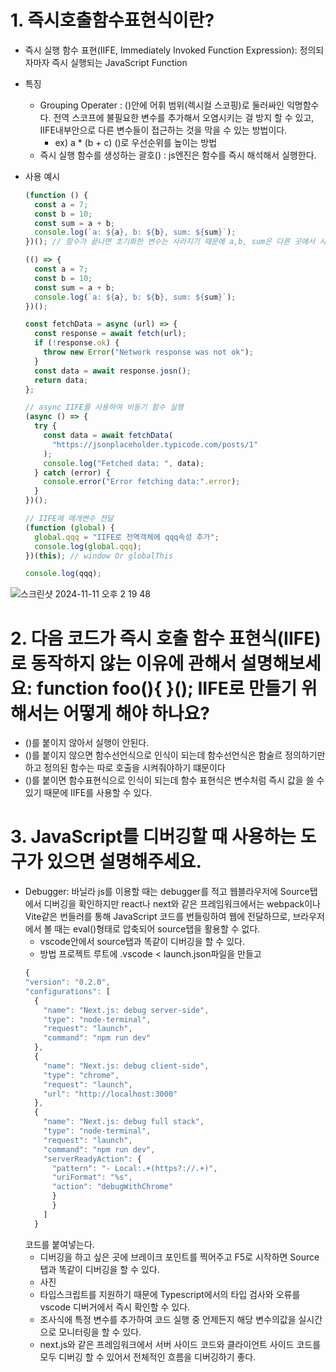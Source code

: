# 1. 즉시호출함수표현식이란?

- 즉시 실행 함수 표현(IIFE, Immediately Invoked Function Expression): 정의되자마자 즉시 실행되는 JavaScript Function

- 특징

  - Grouping Operater : ()안에 어휘 범위(렉시컬 스코핑)로 둘러싸인 익명함수다. 전역 스코프에 불필요한 변수를 추가해서 오염시키는 걸 방지 할 수 있고, IIFE내부안으로 다른 변수들이 접근하는 것을 막을 수 있는 방법이다.
    - ex) a \* (b + c) ()로 우선순위를 높이는 방법
  - 즉시 실행 함수를 생성하는 괄호() : js엔진은 함수를 즉시 해석해서 실행한다.

- 사용 예시

  ```js
  (function () {
    const a = 7;
    const b = 10;
    const sum = a + b;
    console.log(`a: ${a}, b: ${b}, sum: ${sum}`);
  })(); // 함수가 끝나면 초기화한 변수는 사라지기 때문에 a,b, sum은 다른 곳에서 사용이 불가능하다.

  (() => {
    const a = 7;
    const b = 10;
    const sum = a + b;
    console.log(`a: ${a}, b: ${b}, sum: ${sum}`);
  })();

  const fetchData = async (url) => {
    const response = await fetch(url);
    if (!response.ok) {
      throw new Error("Network response was not ok");
    }
    const data = await response.josn();
    return data;
  };

  // async IIFE를 사용하여 비동기 함수 실행
  (async () => {
    try {
      const data = await fetchData(
        "https://jsonplaceholder.typicode.com/posts/1"
      );
      console.log("Fetched data: ", data);
    } catch (error) {
      console.error("Error fetching data:".error);
    }
  })();

  // IIFE에 매개변수 전달
  (function (global) {
    global.qqq = "IIFE로 전역객체에 qqq속성 추가";
    console.log(global.qqq);
  })(this); // window Or globalThis

  console.log(qqq);
  ```

![스크린샷 2024-11-11 오후 2 19 48](https://github.com/user-attachments/assets/8e3e449e-1eec-436a-9fd5-bfbcf0d2cb4f)

# 2. 다음 코드가 즉시 호출 함수 표현식(IIFE)로 동작하지 않는 이유에 관해서 설명해보세요: function foo(){ }(); IIFE로 만들기 위해서는 어떻게 해야 하나요?

- ()를 붙이지 않아서 실행이 안된다.
- ()를 붙이지 않으면 함수선언식으로 인식이 되는데 함수선언식은 함술르 정의하기만 하고 정의된 함수는 따로 호출을 시켜줘야하기 떄문이다
- ()를 붙이면 함수표현식으로 인식이 되는데 함수 표현식은 변수처럼 즉시 값을 쓸 수 있기 때문에 IIFE를 사용할 수 있다.

# 3. JavaScript를 디버깅할 때 사용하는 도구가 있으면 설명해주세요.

- Debugger: 바닐라 js를 이용할 때는 debugger를 적고 웹블라우저에 Source탭에서 디버깅을 확인하지만 react나 next와 같은 프레임워크에서는 webpack이나 Vite같은 번들러를 통해 JavaScript 코드를 번들링하여 웹에 전달하므로, 브라우저에서 볼 때는 eval()형태로 압축되어 source탭을 활용할 수 없다.
  - vscode안에서 source탭과 똑같이 디버깅을 할 수 있다.
  - 방법 프로젝트 루트에 .vscode < launch.json파일을 만들고
  ```js
  {
  "version": "0.2.0",
  "configurations": [
    {
      "name": "Next.js: debug server-side",
      "type": "node-terminal",
      "request": "launch",
      "command": "npm run dev"
    },
    {
      "name": "Next.js: debug client-side",
      "type": "chrome",
      "request": "launch",
      "url": "http://localhost:3000"
    },
    {
      "name": "Next.js: debug full stack",
      "type": "node-terminal",
      "request": "launch",
      "command": "npm run dev",
      "serverReadyAction": {
        "pattern": "- Local:.+(https?://.+)",
        "uriFormat": "%s",
        "action": "debugWithChrome"
        }
        }
      ]
    }
  ```
  코드를 붙여넣는다.
  - 디버깅을 하고 싶은 곳에 브레이크 포인트를 찍어주고 F5로 시작하면 Source탭과 똑같이 디버깅을 할 수 있다.
  - 사진
  - 타입스크립트를 지원하기 때문에 Typescript에서의 타입 검사와 오류를 vscode 디버거에서 즉시 확인할 수 있다.
  - 조사식에 특정 변수를 추가하여 코드 실행 중 언제든지 해당 변수의값을 실시간으로 모니터링을 할 수 있다.
  - next.js와 같은 프레임워크에서 서버 사이드 코드와 클라이언트 사이드 코드를 모두 디버깅 할 수 있어서 전체적인 흐름을 디버깅하기 좋다.
